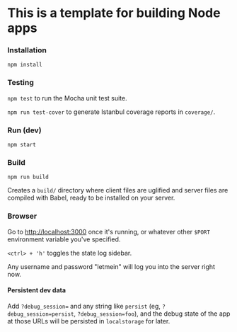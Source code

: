 # This is a template for building Node apps

### Installation
`npm install`

### Testing
`npm test` to run the Mocha unit test suite.

`npm run test-cover` to generate Istanbul coverage reports in `coverage/`.

### Run (dev)
`npm start`

### Build
`npm run build`

Creates a `build/` directory where client files are uglified and server files are compiled with Babel, ready to be installed on your server.

### Browser
Go to [http://localhost:3000](http://localhost:3000 "Visit in browser") once it's running, or whatever other `$PORT` environment variable you've specified.

`<ctrl> + 'h'` toggles the state log sidebar.

Any username and password "letmein" will log you into the server right now.

#### Persistent dev data
Add `?debug_session=` and any string like `persist` (eg, `?debug_session=persist`, `?debug_session=foo`), and the debug state of the app at those URLs will be persisted in `localstorage` for later.
